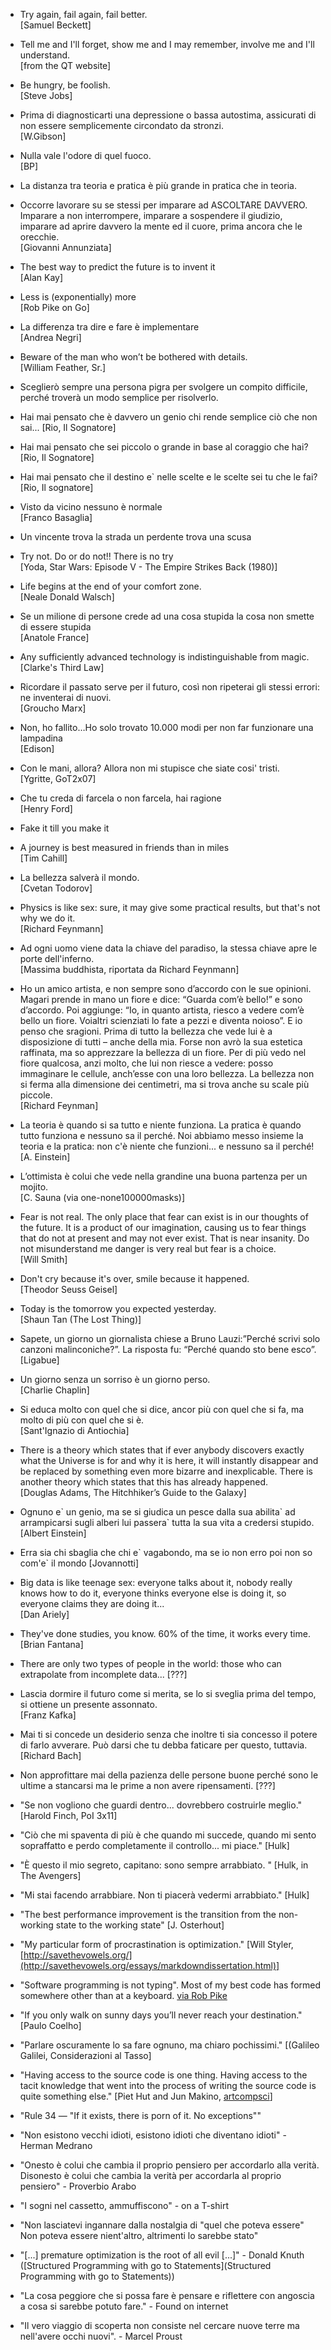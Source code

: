 <!-- 
.. link: 
.. description: 
.. tags: personal
.. date: 2013/08/14 17:26:00
.. title: My favourite quotes
.. slug: my-favourite-quotes
-->

* Try again, fail again, fail better.    
[Samuel Beckett]

* Tell me and I'll forget, show me and I may remember, involve me and I'll understand.    
[from the QT website]

* Be hungry, be foolish.    
[Steve Jobs]

* Prima di diagnosticarti una depressione o bassa autostima, assicurati di non essere semplicemente circondato da stronzi.    
[W.Gibson]

* Nulla vale l'odore di quel fuoco.    
[BP]

* La distanza tra teoria e pratica è più grande in pratica che in teoria.    

* Occorre lavorare su se stessi per imparare ad ASCOLTARE DAVVERO. Imparare a non interrompere, imparare a sospendere il giudizio, imparare ad aprire davvero la mente ed il cuore, prima ancora che le orecchie.    
[Giovanni Annunziata]

* The best way to predict the future is to invent it    
[Alan Kay]

* Less is (exponentially) more    
[Rob Pike on Go]

* La differenza tra dire e fare è implementare    
[Andrea Negri]

* Beware of the man who won’t be bothered with details.    
[William Feather, Sr.]

* Sceglierò sempre una persona pigra per svolgere un compito difficile, perché troverà un modo semplice per risolverlo.

* Hai mai pensato che è davvero un genio chi rende semplice ciò che non sai...
[Rio, Il Sognatore]

* Hai mai pensato che sei piccolo o grande in base al coraggio che hai?    
[Rio, Il Sognatore]

* Hai mai pensato che il destino e\` nelle scelte e le scelte sei tu che le fai?    
[Rio, Il sognatore]

* Visto da vicino nessuno è normale    
[Franco Basaglia]

* Un vincente trova la strada un perdente trova una scusa

* Try not. Do or do not!! There is no try    
[Yoda, Star Wars: Episode V - The Empire Strikes Back (1980)]

* Life begins at the end of your comfort zone.    
[Neale Donald Walsch]

* Se un milione di persone crede ad una cosa stupida la cosa non smette di essere stupida    
[Anatole France]

* Any sufficiently advanced technology is indistinguishable from magic.    
[Clarke's Third Law]

* Ricordare il passato serve per il futuro, così non ripeterai gli stessi errori: ne inventerai di nuovi.    
[Groucho Marx]

* Non, ho fallito…Ho solo trovato 10.000 modi per non far funzionare una lampadina    
[Edison]

* Con le mani, allora? Allora non mi stupisce che siate cosi' tristi.    
[Ygritte, GoT2x07]

* Che tu creda di farcela o non farcela, hai ragione    
[Henry Ford]

* Fake it till you make it

* A journey is best measured in friends than in miles    
[Tim Cahill]

* La bellezza salverà il mondo.    
[Cvetan Todorov]

* Physics is like sex: sure, it may give some practical results, but that's not why we do it.    
[Richard Feynmann]

* Ad ogni uomo viene data la chiave del paradiso, la stessa chiave apre le porte dell'inferno.    
[Massima buddhista, riportata da Richard Feynmann]

* Ho un amico artista, e non sempre sono d’accordo con le sue opinioni. Magari prende in mano un fiore e dice: “Guarda com’è bello!” e sono d’accordo. Poi aggiunge: “Io, in quanto artista, riesco a vedere com’è bello un fiore. Voialtri scienziati lo fate a pezzi e diventa noioso”.
E io penso che sragioni.
Prima di tutto la bellezza che vede lui è a disposizione di tutti – anche della mia. Forse non avrò la sua estetica raffinata, ma so apprezzare la bellezza di un fiore. Per di più vedo nel fiore qualcosa, anzi molto, che lui non riesce a vedere: posso immaginare le cellule, anch’esse con una loro bellezza. La bellezza non si ferma alla dimensione dei centimetri, ma si trova anche su scale più piccole.     
[Richard Feynman]

* La teoria è quando si sa tutto e niente funziona. La pratica è quando 
tutto funziona e nessuno sa il perché. Noi abbiamo messo insieme la teoria e la 
pratica: non c'è niente che funzioni... e nessuno sa il perché!    
[A. Einstein]

* L’ottimista è colui che vede nella grandine una buona partenza per un mojito.    
[C. Sauna (via one-none100000masks)]

* Fear is not real. The only place that fear can exist is in our thoughts of the future. It is a product of our imagination, causing us to fear things that do not at present and may not ever exist. That is near insanity. Do not misunderstand me danger is very real but fear is a choice.    
[Will Smith]

* Don't cry because it's over, smile because it happened.    
[Theodor Seuss Geisel]

* Today is the tomorrow you expected yesterday.      
[Shaun Tan (The Lost Thing)]

* Sapete, un giorno un giornalista chiese a Bruno Lauzi:”Perché scrivi solo canzoni malinconiche?”. La risposta fu: “Perché quando sto bene esco”.      
[Ligabue]

* Un giorno senza un sorriso è un giorno perso.    
[Charlie Chaplin]

* Si educa molto con quel che si dice, ancor più con quel che si fa, ma molto di più con quel che si è.    
[Sant'Ignazio di Antiochia]

* There is a theory which states that if ever anybody discovers exactly what the Universe is for and why it is here, it will instantly disappear and be replaced by something even more bizarre and inexplicable.  There is another theory which states that this has already happened.    
[Douglas Adams, The Hitchhiker’s Guide to the Galaxy]

* Ognuno e\` un genio, ma se si giudica un pesce dalla sua abilita\` ad arrampicarsi sugli alberi lui passera\` tutta la sua vita a credersi stupido.    
[Albert Einstein]

* Erra sia chi sbaglia che chi e\` vagabondo, ma se io non erro poi non so com'e\` il mondo 
[Jovannotti]

* Big data is like teenage sex: everyone talks about it, nobody really knows how to do it, everyone thinks everyone else is doing it, so everyone claims they are doing it...    
[Dan Ariely]

* They've done studies, you know. 60% of the time, it works every time.
[Brian Fantana]

* There are only two types of people in the world: those who can extrapolate from incomplete data...
[???]

* Lascia dormire il futuro come si merita, se lo si sveglia prima del tempo, si ottiene un presente assonnato.    
[Franz Kafka]

* Mai ti si concede un desiderio senza che inoltre ti sia concesso il potere di farlo avverare. Può darsi che tu debba faticare per questo, tuttavia.
[Richard Bach]

* Non approfittare mai della pazienza delle persone buone perché sono le ultime a stancarsi ma le prime a non avere ripensamenti.
[???]

* "Se non vogliono che guardi dentro... dovrebbero costruirle meglio."
[Harold Finch, PoI 3x11]

* "Ciò che mi spaventa di più è che quando mi succede, quando mi sento sopraffatto e perdo completamente il controllo... mi piace."
[Hulk]

* "È questo il mio segreto, capitano: sono sempre arrabbiato. "
[Hulk, in The Avengers]

* "Mi stai facendo arrabbiare. Non ti piacerà vedermi arrabbiato."
[Hulk]

* "The best performance improvement is the transition from the non-working state to the working state" 
[J. Osterhout]

* "My particular form of procrastination is optimization."
[Will Styler, [http://savethevowels.org/](http://savethevowels.org/essays/markdowndissertation.html)]

* "Software programming is not typing". Most of my best code has formed somewhere other than at a keyboard. 
[via Rob Pike](https://twitter.com/rob_pike/status/539601987822567424)

* "If you only walk on sunny days you’ll never reach your destination."
[Paulo Coelho]

* "Parlare oscuramente lo sa fare ognuno, ma chiaro pochissimi."
[(Galileo Galilei, Considerazioni al Tasso]

* "Having access to the source code is one thing. Having access to the tacit 
knowledge that went into the process of writing the source code is quite something else."
[Piet Hut and Jun Makino, [artcompsci](http://www.artcompsci.org/)] 

* "Rule 34 — "If it exists, there is porn of it. No exceptions""

* "Non esistono vecchi idioti, esistono idioti che diventano idioti" - Herman Medrano

* "Onesto è colui che cambia il proprio pensiero per accordarlo alla verità. Disonesto è colui che cambia la verità per accordarla al proprio pensiero" - Proverbio Arabo

* "I sogni nel cassetto, ammuffiscono" - on a T-shirt

* "Non lasciatevi ingannare dalla nostalgia di "quel che poteva essere" Non poteva essere nient'altro, altrimenti lo sarebbe stato"

* "[...] premature optimization is the root of all evil [...]" - Donald Knuth ([Structured Programming with go to Statements](Structured Programming with go to Statements))

* "La cosa peggiore che si possa fare è pensare e riflettere con angoscia a cosa si sarebbe potuto fare." - Found on internet

* "Il vero viaggio di scoperta non consiste nel cercare nuove terre ma nell'avere occhi nuovi". - Marcel Proust